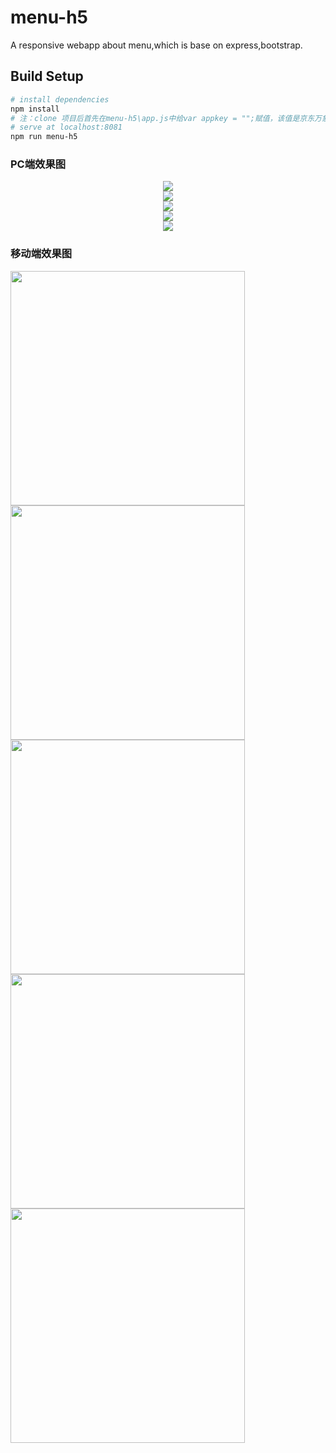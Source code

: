 # menu-h5
A responsive webapp about menu,which is base on express,bootstrap.
## Build Setup
``` bash
# install dependencies
npm install
# 注：clone 项目后首先在menu-h5\app.js中给var appkey = "";赋值，该值是京东万象API的开发者秘钥，在https://wx.jdcloud.com/market/datas/26/11072注册后就会得到开发者秘钥
# serve at localhost:8081
npm run menu-h5
```
### PC端效果图

<div align=center><img src="https://github.com/hqxing/menu-h5/blob/master/menu-h5-rendering/pc/index.png" /></div>
<div align=center><img src="https://github.com/hqxing/menu-h5/blob/master/menu-h5-rendering/pc/list.png" /></div>
<div align=center><img src="https://github.com/hqxing/menu-h5/blob/master/menu-h5-rendering/pc/detail.png" /></div>
<div align=center><img src="https://github.com/hqxing/menu-h5/blob/master/menu-h5-rendering/pc/classify.png" /></div>
<div align=center><img src="https://github.com/hqxing/menu-h5/blob/master/menu-h5-rendering/pc/about.png" /></div>

### 移动端效果图

<div vertical-align="top" >
  <img src="https://github.com/hqxing/menu-h5/blob/master/menu-h5-rendering/MobilePhone/phone_index.png" width="375" height="auto" />
  <img src="https://github.com/hqxing/menu-h5/blob/master/menu-h5-rendering/MobilePhone/phone_list.png" width="375" height="auto" />
</div> 
<div vertical-align="top">
 <img src="https://github.com/hqxing/menu-h5/blob/master/menu-h5-rendering/MobilePhone/phone_classify.png"  width="375" height="auto"/>
 <img src="https://github.com/hqxing/menu-h5/blob/master/menu-h5-rendering/MobilePhone/phone_detail.png"  width="375" height="auto"/>
</div>
<div vertical-align="top">
 <img src="https://github.com/hqxing/menu-h5/blob/master/menu-h5-rendering/MobilePhone/phone_about.png"  width="375" height="auto"/>
</div>
 
